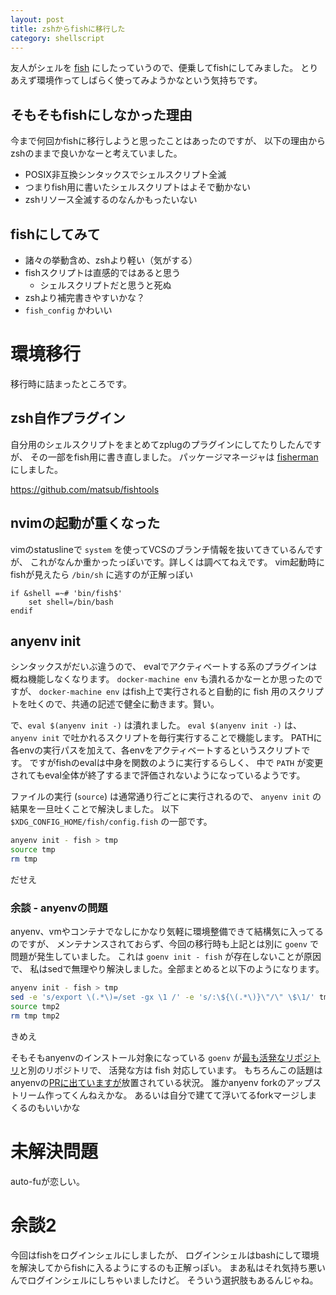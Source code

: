 ```yaml
---
layout: post
title: zshからfishに移行した
category: shellscript
---
```


友人がシェルを [fish] にしたっていうので、便乗してfishにしてみました。
とりあえず環境作ってしばらく使ってみようかなという気持ちです。

## そもそもfishにしなかった理由

今まで何回かfishに移行しようと思ったことはあったのですが、
以下の理由からzshのままで良いかなーと考えていました。

- POSIX非互換シンタックスでシェルスクリプト全滅
- つまりfish用に書いたシェルスクリプトはよそで動かない
- zshリソース全滅するのなんかもったいない

## fishにしてみて

- 諸々の挙動含め、zshより軽い（気がする）
- fishスクリプトは直感的ではあると思う
    - シェルスクリプトだと思うと死ぬ
- zshより補完書きやすいかな？
- `fish_config` かわいい


# 環境移行
移行時に詰まったところです。

## zsh自作プラグイン
自分用のシェルスクリプトをまとめてzplugのプラグインにしてたりしたんですが、
その一部をfish用に書き直しました。
パッケージマネージャは [fisherman] にしました。

https://github.com/matsub/fishtools

## nvimの起動が重くなった
vimのstatuslineで `system` を使ってVCSのブランチ情報を抜いてきているんですが、
これがなんか重かったっぽいです。詳しくは調べてねえです。
vim起動時にfishが見えたら `/bin/sh` に逃すのが正解っぽい

```vim
if &shell =~# 'bin/fish$'
    set shell=/bin/bash
endif
```

## anyenv init
シンタックスがだいぶ違うので、
evalでアクティベートする系のプラグインは概ね機能しなくなります。
`docker-machine env` も潰れるかなーとか思ったのですが、
`docker-machine env` はfish上で実行されると自動的に
fish 用のスクリプトを吐くので、共通の記述で健全に動きます。賢い。

で、`eval $(anyenv init -)` は潰れました。
`eval $(anyenv init -)` は、
`anyenv init` で吐かれるスクリプトを毎行実行することで機能します。
PATHに各envの実行パスを加えて、各envをアクティベートするというスクリプトです。
ですがfishのevalは中身を関数のように実行するらしく、
中で `PATH` が変更されてもeval全体が終了するまで評価されないようになっているようです。

ファイルの実行 (`source`) は通常通り行ごとに実行されるので、
`anyenv init` の結果を一旦吐くことで解決しました。
以下 `$XDG_CONFIG_HOME/fish/config.fish` の一部です。

```sh
anyenv init - fish > tmp
source tmp
rm tmp
```

だせえ

### 余談 - anyenvの問題
anyenv、vmやコンテナでなしにかなり気軽に環境整備できて結構気に入ってるのですが、
メンテナンスされておらず、今回の移行時も上記とは別に `goenv` で問題が発生していました。
これは `goenv init - fish` が存在しないことが原因で、
私はsedで無理やり解決しました。全部まとめると以下のようになります。

```sh
anyenv init - fish > tmp
sed -e 's/export \(.*\)=/set -gx \1 /' -e 's/:\${\(.*\)}\"/\" \$\1/' tmp >tmp2
source tmp2
rm tmp tmp2
```

きめえ

そもそもanyenvのインストール対象になっている `goenv`
が[最も活発なリポジトリ](https://github.com/syndbg/goenv)と別のリポジトリで、
活発な方は fish 対応しています。
もちろんこの話題はanyenvの[PRに出ていますが](https://github.com/riywo/anyenv/issues/49)放置されている状況。
誰かanyenv forkのアップストリーム作ってくんねえかな。
あるいは自分で建てて浮いてるforkマージしまくるのもいいかな


# 未解決問題
auto-fuが恋しい。

# 余談2
今回はfishをログインシェルにしましたが、
ログインシェルはbashにして環境を解決してからfishに入るようにするのも正解っぽい。
まあ私はそれ気持ち悪いんでログインシェルにしちゃいましたけど。
そういう選択肢もあるんじゃね。

[fish]: https://fishshell.com/
[fisherman]: https://github.com/fisherman/fisherman
